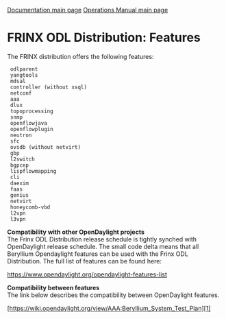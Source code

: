 [Documentation main page](https://frinxio.github.io/Frinx-docs/)
[Operations Manual main page](https://frinxio.github.io/Frinx-docs/FRINX_ODL_Distribution/Boron/operations_manual.html)
# FRINX ODL Distribution: Features

The FRINX distribution offers the following features:

     odlparent
     yangtools
     mdsal
     controller (without xsql)
     netconf
     aaa
     dlux
     topoprocessing
     snmp
     openflowjava
     openflowplugin
     neutron
     sfc
     ovsdb (without netvirt)
     gbp
     l2switch
     bgpcep
     lispflowmapping
     cli
     daexim
     faas    
     genius
     netvirt
     honeycomb-vbd
     l2vpn
     l3vpn
    

**Compatibility with other OpenDaylight projects**  
The Frinx ODL Distribution release schedule is tightly synched with OpenDaylight release schedule. The small code delta means that all Beryllium Opendaylight features can be used with the Frinx ODL Distribution. The full list of features can be found here:

<https://www.opendaylight.org/opendaylight-features-list>

**Compatibility between features**  
The link below describes the compatibility between OpenDaylight features.

[https://wiki.opendaylight.org/view/AAA:Beryllium_System_Test_Plan][1]

 [1]: http://wiki.opendaylight.org/view/AAA:Beryllium_System_Test_Plan
